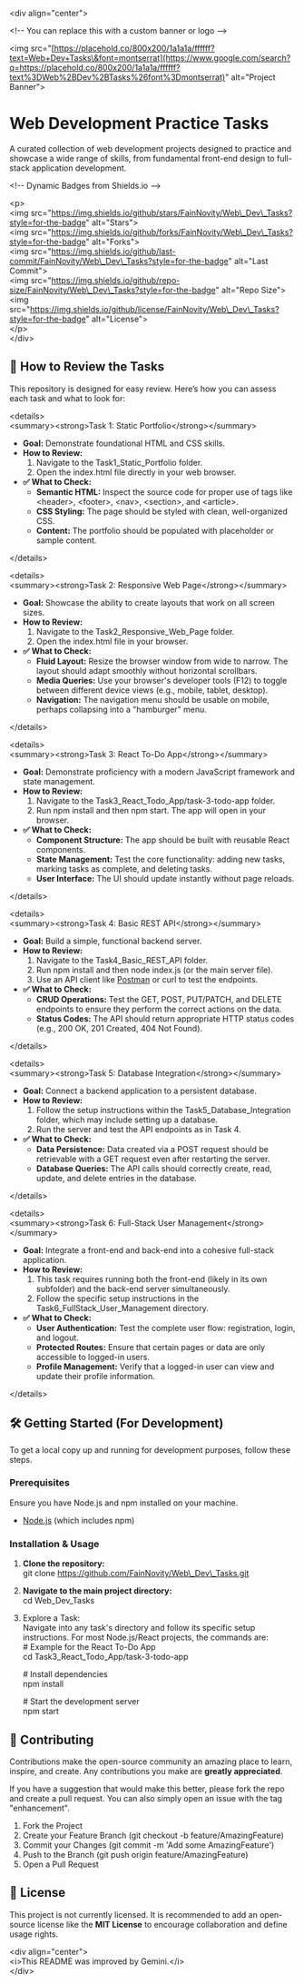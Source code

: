 \<div align="center"\>

\<\!-- You can replace this with a custom banner or logo \--\>

\<img src="[https://placehold.co/800x200/1a1a1a/ffffff?text=Web+Dev+Tasks\&font=montserrat](https://www.google.com/search?q=https://placehold.co/800x200/1a1a1a/ffffff?text%3DWeb%2BDev%2BTasks%26font%3Dmontserrat)" alt="Project Banner"\>

# **Web Development Practice Tasks**

A curated collection of web development projects designed to practice and showcase a wide range of skills, from fundamental front-end design to full-stack application development.

\<\!-- Dynamic Badges from Shields.io \--\>

\<p\>  
\<img src="https://img.shields.io/github/stars/FainNovity/Web\_Dev\_Tasks?style=for-the-badge" alt="Stars"\>  
\<img src="https://img.shields.io/github/forks/FainNovity/Web\_Dev\_Tasks?style=for-the-badge" alt="Forks"\>  
\<img src="https://img.shields.io/github/last-commit/FainNovity/Web\_Dev\_Tasks?style=for-the-badge" alt="Last Commit"\>  
\<img src="https://img.shields.io/github/repo-size/FainNovity/Web\_Dev\_Tasks?style=for-the-badge" alt="Repo Size"\>  
\<img src="https://img.shields.io/github/license/FainNovity/Web\_Dev\_Tasks?style=for-the-badge" alt="License"\>  
\</p\>  
\</div\>

## **📂 How to Review the Tasks**

This repository is designed for easy review. Here’s how you can assess each task and what to look for:

\<details\>  
\<summary\>\<strong\>Task 1: Static Portfolio\</strong\>\</summary\>

* **Goal:** Demonstrate foundational HTML and CSS skills.  
* **How to Review:**  
  1. Navigate to the Task1\_Static\_Portfolio folder.  
  2. Open the index.html file directly in your web browser.  
* **✅ What to Check:**  
  * **Semantic HTML:** Inspect the source code for proper use of tags like \<header\>, \<footer\>, \<nav\>, \<section\>, and \<article\>.  
  * **CSS Styling:** The page should be styled with clean, well-organized CSS.  
  * **Content:** The portfolio should be populated with placeholder or sample content.

\</details\>

\<details\>  
\<summary\>\<strong\>Task 2: Responsive Web Page\</strong\>\</summary\>

* **Goal:** Showcase the ability to create layouts that work on all screen sizes.  
* **How to Review:**  
  1. Navigate to the Task2\_Responsive\_Web\_Page folder.  
  2. Open the index.html file in your browser.  
* **✅ What to Check:**  
  * **Fluid Layout:** Resize the browser window from wide to narrow. The layout should adapt smoothly without horizontal scrollbars.  
  * **Media Queries:** Use your browser's developer tools (F12) to toggle between different device views (e.g., mobile, tablet, desktop).  
  * **Navigation:** The navigation menu should be usable on mobile, perhaps collapsing into a "hamburger" menu.

\</details\>

\<details\>  
\<summary\>\<strong\>Task 3: React To-Do App\</strong\>\</summary\>

* **Goal:** Demonstrate proficiency with a modern JavaScript framework and state management.  
* **How to Review:**  
  1. Navigate to the Task3\_React\_Todo\_App/task-3-todo-app folder.  
  2. Run npm install and then npm start. The app will open in your browser.  
* **✅ What to Check:**  
  * **Component Structure:** The app should be built with reusable React components.  
  * **State Management:** Test the core functionality: adding new tasks, marking tasks as complete, and deleting tasks.  
  * **User Interface:** The UI should update instantly without page reloads.

\</details\>

\<details\>  
\<summary\>\<strong\>Task 4: Basic REST API\</strong\>\</summary\>

* **Goal:** Build a simple, functional backend server.  
* **How to Review:**  
  1. Navigate to the Task4\_Basic\_REST\_API folder.  
  2. Run npm install and then node index.js (or the main server file).  
  3. Use an API client like [Postman](https://www.postman.com/) or curl to test the endpoints.  
* **✅ What to Check:**  
  * **CRUD Operations:** Test the GET, POST, PUT/PATCH, and DELETE endpoints to ensure they perform the correct actions on the data.  
  * **Status Codes:** The API should return appropriate HTTP status codes (e.g., 200 OK, 201 Created, 404 Not Found).

\</details\>

\<details\>  
\<summary\>\<strong\>Task 5: Database Integration\</strong\>\</summary\>

* **Goal:** Connect a backend application to a persistent database.  
* **How to Review:**  
  1. Follow the setup instructions within the Task5\_Database\_Integration folder, which may include setting up a database.  
  2. Run the server and test the API endpoints as in Task 4\.  
* **✅ What to Check:**  
  * **Data Persistence:** Data created via a POST request should be retrievable with a GET request even after restarting the server.  
  * **Database Queries:** The API calls should correctly create, read, update, and delete entries in the database.

\</details\>

\<details\>  
\<summary\>\<strong\>Task 6: Full-Stack User Management\</strong\>\</summary\>

* **Goal:** Integrate a front-end and back-end into a cohesive full-stack application.  
* **How to Review:**  
  1. This task requires running both the front-end (likely in its own subfolder) and the back-end server simultaneously.  
  2. Follow the specific setup instructions in the Task6\_FullStack\_User\_Management directory.  
* **✅ What to Check:**  
  * **User Authentication:** Test the complete user flow: registration, login, and logout.  
  * **Protected Routes:** Ensure that certain pages or data are only accessible to logged-in users.  
  * **Profile Management:** Verify that a logged-in user can view and update their profile information.

\</details\>

## **🛠️ Getting Started (For Development)**

To get a local copy up and running for development purposes, follow these steps.

### **Prerequisites**

Ensure you have Node.js and npm installed on your machine.

* [Node.js](https://nodejs.org/) (which includes npm)

### **Installation & Usage**

1. **Clone the repository:**  
   git clone https://github.com/FainNovity/Web\_Dev\_Tasks.git

2. **Navigate to the main project directory:**  
   cd Web\_Dev\_Tasks

3. Explore a Task:  
   Navigate into any task's directory and follow its specific setup instructions. For most Node.js/React projects, the commands are:  
   \# Example for the React To-Do App  
   cd Task3\_React\_Todo\_App/task-3-todo-app

   \# Install dependencies  
   npm install

   \# Start the development server  
   npm start

## **🤝 Contributing**

Contributions make the open-source community an amazing place to learn, inspire, and create. Any contributions you make are **greatly appreciated**.

If you have a suggestion that would make this better, please fork the repo and create a pull request. You can also simply open an issue with the tag "enhancement".

1. Fork the Project  
2. Create your Feature Branch (git checkout \-b feature/AmazingFeature)  
3. Commit your Changes (git commit \-m 'Add some AmazingFeature')  
4. Push to the Branch (git push origin feature/AmazingFeature)  
5. Open a Pull Request

## **📄 License**

This project is not currently licensed. It is recommended to add an open-source license like the **MIT License** to encourage collaboration and define usage rights.

\<div align="center"\>  
\<i\>This README was improved by Gemini.\</i\>  
\</div\>
